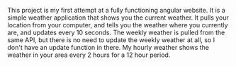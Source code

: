 This project is my first attempt at a fully functioning angular website. It is a simple weather application that shows you the current weather. It pulls your location from your computer, and tells you the weather where you currently are, and updates every 10 seconds. The weekly weather is pulled from the same API, but there is no need to update the weekly weather at all, so I don't have an update function in there. My hourly weather shows the weather in your area every 2 hours for a 12 hour period.
